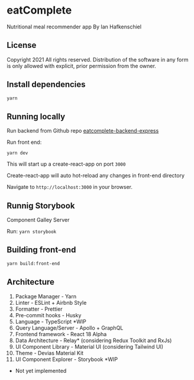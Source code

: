 # eatComplete
Nutritional meal recommender app
By Ian Hafkenschiel


## License

Copyright 2021
All rights reserved.
Distribution of the software in any form is only allowed with explicit, prior permission from the owner.

## Install dependencies

```sh
yarn
```

## Running locally

Run backend from Github repo [eatcomplete-backend-express](https://github.com/ihafkenschiel/eatcomplete-backend-express)

Run front end:
```
yarn dev
```

This will start up a create-react-app on port `3000`

Create-react-app will auto hot-reload any changes in front-end directory

Navigate to `http://localhost:3000` in your browser.

## Runnig Storybook
Component Galley Server

Run:
`yarn storybook`

## Building front-end

```sh
yarn build:front-end
```

## Architecture

1. Package Manager - Yarn
2. Linter - ESLint + Airbnb Style
3. Formatter - Prettier
4. Pre-commit hooks - Husky
5. Language - TypeScript *WIP
6. Query Language/Server - Apollo + GraphQL
7. Frontend framework - React 18 Alpha
8. Data Architecture - Relay* (considering Redux Toolkit and RxJs)
9. UI Component Library - Material UI (considering Tailwind UI)
10. Theme - Devias Material Kit
11. UI Component Explorer - Storybook *WIP

* Not yet implemented